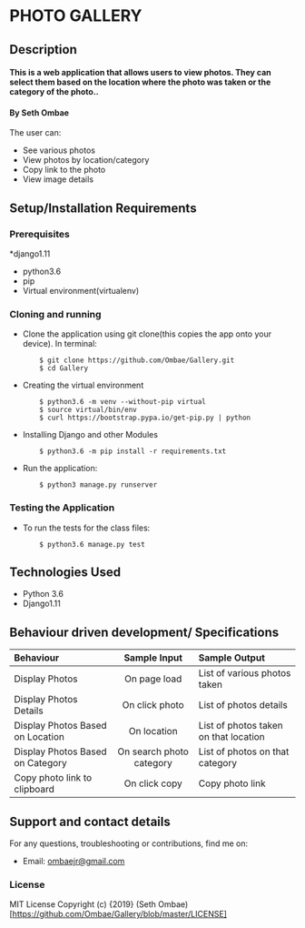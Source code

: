 # PHOTO GALLERY

## Description
#### This is a web application that allows users to view photos. They can select them based on the location where the photo was taken or the category of the photo..

#### By **Seth Ombae**
The user can:
* See various photos
* View photos by location/category
* Copy link to the photo
* View image details

## Setup/Installation Requirements
### Prerequisites
*django1.11
* python3.6
* pip
* Virtual environment(virtualenv)

### Cloning and running
* Clone the application using git clone(this copies the app onto your device). In terminal:

          $ git clone https://github.com/Ombae/Gallery.git
          $ cd Gallery

* Creating the virtual environment

          $ python3.6 -m venv --without-pip virtual
          $ source virtual/bin/env
          $ curl https://bootstrap.pypa.io/get-pip.py | python

* Installing Django and other Modules

          $ python3.6 -m pip install -r requirements.txt

* Run the application:

          $ python3 manage.py runserver  

### Testing the Application
* To run the tests for the class files:

          $ python3.6 manage.py test

## Technologies Used
* Python 3.6
* Django1.11
## Behaviour driven development/ Specifications

| Behaviour |  Sample Input | Sample Output |
| :---------------- | :---------------: | :------------------ |
| Display Photos | On page load | List of various photos taken |
| Display Photos Details | On click photo | List of photos details |
| Display Photos Based on Location | On location | List of photos taken on that location |
| Display Photos Based on Category | On search photo category | List of photos on that category |
| Copy photo link to clipboard | On click copy | Copy photo link |

## Support and contact details
For any questions, troubleshooting or contributions,  find me on:
* Email: ombaejr@gmail.com
### License
MIT License
Copyright (c) {2019} (Seth Ombae)[https://github.com/Ombae/Gallery/blob/master/LICENSE]
